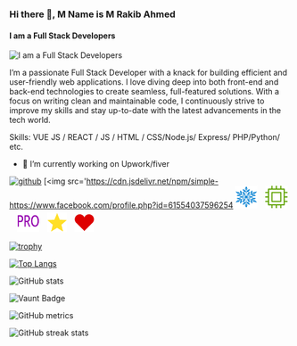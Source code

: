 

### Hi there 👋, M Name is M Rakib Ahmed
#### I am  a Full Stack Developers
![I am  a Full Stack Developers](https://camo.githubusercontent.com/190e7d3bb2ff91e8d67d7ddddf458fede09c5f391dc0e66c290c2bb9e84106fa/68747470733a2f2f6d656469612e67697068792e636f6d2f6d656469612f38333648694a633770677a7938694e58436e2f67697068792e676966)

I’m a passionate Full Stack Developer with a knack for building efficient and user-friendly web applications. I love diving deep into both front-end and back-end technologies to create seamless, full-featured solutions. With a focus on writing clean and maintainable code, I continuously strive to improve my skills and stay up-to-date with the latest advancements in the tech world.

Skills: VUE JS / REACT / JS / HTML / CSS/Node.js/ Express/ PHP/Python/ etc.

- 🔭 I’m currently working on Upwork/fiver 


[<img src='https://cdn.jsdelivr.net/npm/simple-icons@3.0.1/icons/github.svg' alt='github' height='40'>](https://github.com/M-Rakib-Ahmed)  [<img src='https://cdn.jsdelivr.net/npm/simple-
https://www.facebook.com/profile.php?id=61554037596254
<a href='https://archiveprogram.github.com/'><img src='https://raw.githubusercontent.com/acervenky/animated-github-badges/master/assets/acbadge.gif' width='40' height='40'></a> <a href='https://docs.github.com/en/developers'><img src='https://raw.githubusercontent.com/acervenky/animated-github-badges/master/assets/devbadge.gif' width='40' height='40'></a> <a href='https://github.com/pricing'><img src='https://raw.githubusercontent.com/acervenky/animated-github-badges/master/assets/pro.gif' width='40' height='40'></a> <a href='https://stars.github.com/'><img src='https://raw.githubusercontent.com/acervenky/animated-github-badges/master/assets/starbadge.gif' width='35' height='35'></a> <a href='https://docs.github.com/en/github/supporting-the-open-source-community-with-github-sponsors'><img src='https://raw.githubusercontent.com/acervenky/animated-github-badges/master/assets/sponsorbadge.gif' width='35' height='35'></a> 

[![trophy](https://github-profile-trophy.vercel.app/?username=M-Rakib-Ahmed)](https://github.com/ryo-ma/github-profile-trophy)

[![Top Langs](https://github-readme-stats.vercel.app/api/top-langs/?username=M-Rakib-Ahmed)](https://github.com/anuraghazra/github-readme-stats)

![GitHub stats](https://github-readme-stats.vercel.app/api?username=M-Rakib-Ahmed&show_icons=true&count_private=true)  

![Vaunt Badge](https://api.vaunt.dev/v1/github/entities/M-Rakib-Ahmed/contributions?format=svg&private=true)  

![GitHub metrics](https://metrics.lecoq.io/M-Rakib-Ahmed)  

![GitHub streak stats](https://streak-stats.demolab.com/?user=M-Rakib-Ahmed)  

